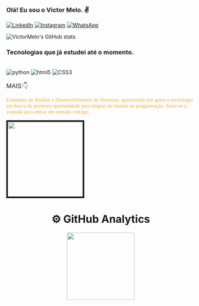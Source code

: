 ### Olá! Eu sou o Victor Melo. ✌

[![LinkedIn](https://img.shields.io/badge/LinkedIn-0077B5?style=for-the-badge&logo=linkedin&logoColor=white)](https://www.linkedin.com/in/victormelodesenvolvedor/)
[![Instagram](https://img.shields.io/badge/Instagram-E4405F?style=for-the-badge&logo=instagram&logoColor=white)](https://www.instagram.com/vettormelo_/)
[![WhatsApp](https://img.shields.io/badge/WhatsApp-25D366?style=for-the-badge&logo=whatsapp&logoColor=white)](https://wa.me/5511955984209)


![VictorMelo's GitHub stats](https://github-readme-stats.vercel.app/api?username=VetorMelo&show_icons=true&theme=merko)

### Tecnologias que já estudei até o momento.

<div style="display: inline_block"><br/>
    <img align="center" alt="python" src="https://img.shields.io/badge/Python-3776AB?style=for-the-badge&logo=python&logoColor=white"/>
    <img align="center" alt="html5" src="https://img.shields.io/badge/HTML5-E34F26?style=for-the-badge&logo=html5&logoColor=white"/>
    <img align="center" alt="CSS3" src="https://img.shields.io/badge/CSS3-1572B6?style=for-the-badge&logo=css3&logoColor=white"/>
</div>

</br>
<font size=3> MAIS:👇</font>

<font face=Calibri color=#eead2d>Estudante de Análise e Desenvolvimento de Sistemas, apaixonado por gatos e tecnologia em busca da primeira oportunidade para migrar no mundo da programação. Sinta-se a vontade para entrar em contato comigo.</font> 

<img border="4px" solid="#eead2d" width="200px" src=https://acegif.com/wp-content/uploads/cat-typing-9.gif>

<div align="center">
  <h1> <b> ⚙️ GitHub Analytics </b> </h1>
  
  <img height="180em" src="https://github-readme-stats.vercel.app/api/top-langs/?username=VetorMelo&layout=compact&langs_count=7&theme=vision-friendly-dark"/></a>
</div>
